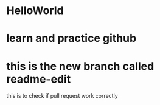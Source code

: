 # HelloWorld
learn and practice github
===============================================
this is the new branch called readme-edit 
===============================================
this is to check if pull request work correctly
